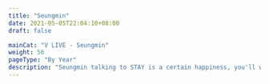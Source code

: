 ```yaml
---
title: "Seungmin"
date: 2021-05-05T22:04:10+08:00
draft: false

mainCat: "V LIVE - Seungmin"
weight: 56
pageType: "By Year"
description: "Seungmin talking to STAY is a certain happiness, you'll wish his avocado friend don't appear after a long talk."
---
```

